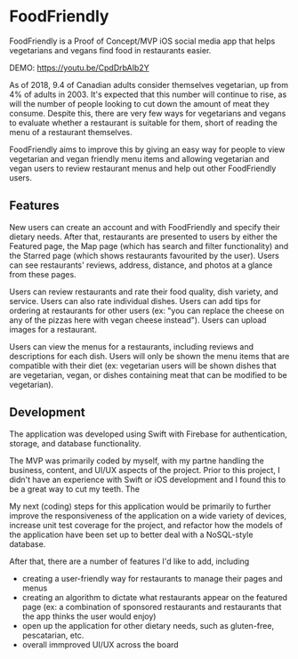 # FoodFriendly
FoodFriendly is a Proof of Concept/MVP iOS social media app that helps vegetarians and vegans find food in restaurants easier. 

DEMO: https://youtu.be/CpdDrbAIb2Y 

As of 2018, 9.4 of Canadian adults consider themselves vegetarian, up from 4% of adults in 2003. It's expected that this number will continue to rise, as will the number of people looking to cut down the amount of meat they consume. Despite this, there are very few ways for vegetarians and vegans to evaluate whether a restaurant is suitable for them, short of reading the menu of a restaurant themselves. 

FoodFriendly aims to improve this by giving an easy way for people to view vegetarian and vegan friendly menu items and allowing vegetarian and vegan users to review restaurant menus and help out other FoodFriendly users.

## Features
New users can create an account and with FoodFriendly and specify their dietary needs. After that, restaurants are presented to users by either the Featured page, the Map page (which has search and filter functionality) and the Starred page (which shows restaurants favourited by the user). Users can see restaurants' reviews, address, distance, and photos at a glance from these pages.

Users can review restaurants and rate their food quality, dish variety, and service. Users can also rate individual dishes. Users can add tips for ordering at restaurants for other users (ex: "you can replace the cheese on any of the pizzas here with vegan cheese instead"). Users can upload images for a restaurant.

Users can view the menus for a restaurants, including reviews and descriptions for each dish. Users will only be shown the menu items that are compatible with their diet (ex: vegetarian users will be shown dishes that are vegetarian, vegan, or dishes containing meat that can be modified to be vegetarian). 

## Development
The application was developed using Swift with Firebase for authentication, storage, and database functionality. 

The MVP was primarily coded by myself, with my partne handling the business, content, and UI/UX aspects of the project. Prior to this project, I didn't have an experience with Swift or iOS development and I found this to be a great way to cut my teeth. The 

My next (coding) steps for this application would be primarily to further improve the responsiveness of the application on a wide variety of devices, increase unit test coverage for the project, and refactor how the models of the application have been set up to better deal with a NoSQL-style database. 

After that, there are a number of features I'd like to add, including 
* creating a user-friendly way for restaurants to manage their pages and menus
* creating an algorithm to dictate what restaurants appear on the featured page (ex: a combination of sponsored restaurants and restaurants that the app thinks the user would enjoy)
* open up the application for other dietary needs, such as gluten-free, pescatarian, etc.
* overall immproved UI/UX across the board

